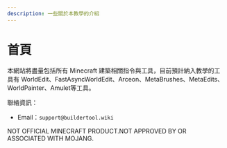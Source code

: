 ```yaml
---
description: 一些關於本教學的介紹
---
```


# 首頁

本網站將盡量包括所有 Minecraft 建築相關指令與工具，目前預計納入教學的工具有 WorldEdit、FastAsyncWorldEdit、Arceon、MetaBrushes、MetaEdits、WorldPainter、Amulet等工具。

聯絡資訊：

* Email：`support@buildertool.wiki`

NOT OFFICIAL MINECRAFT PRODUCT.NOT APPROVED BY OR ASSOCIATED WITH MOJANG.
